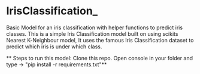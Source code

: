 # IrisClassification_
Basic Model for an iris classification with helper functions to predict iris classes.
This is a simple Iris Classification model built on using scikits Nearest K-Neighbour model, It uses the famous Iris Classification dataset to predict which iris is under which class.


**
Steps to run this model:
Clone this repo.
Open console in your folder
and type -> "pip install -r requirements.txt"**
